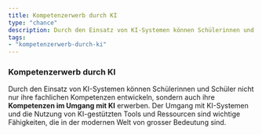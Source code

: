 ```yaml
---
title: Kompetenzerwerb durch KI
type: "chance"
description: Durch den Einsatz von KI-Systemen können Schülerinnen und Schüler nicht nur ihre fachlichen Kompetenzen entwickeln, sondern auch ihre Kompetenzen im Umgang mit KI erwerben.
tags:
- "kompetenzerwerb-durch-ki"
---
```

### Kompetenzerwerb durch KI

Durch den Einsatz von KI-Systemen können Schülerinnen und Schüler nicht nur ihre fachlichen Kompetenzen entwickeln, sondern auch ihre **Kompetenzen im Umgang mit KI** erwerben. Der Umgang mit KI-Systemen und die Nutzung von KI-gestützten Tools und Ressourcen sind wichtige Fähigkeiten, die in der modernen Welt von grosser Bedeutung sind.
